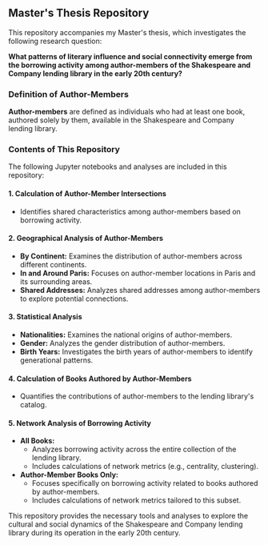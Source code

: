 ## Master's Thesis Repository

This repository accompanies my Master's thesis, which investigates the following research question:

**What patterns of literary influence and social connectivity emerge from the borrowing activity among author-members of the Shakespeare and Company lending library in the early 20th century?**

### Definition of Author-Members
**Author-members** are defined as individuals who had at least one book, authored solely by them, available in the Shakespeare and Company lending library.

### Contents of This Repository

The following Jupyter notebooks and analyses are included in this repository:

#### 1. Calculation of Author-Member Intersections
- Identifies shared characteristics among author-members based on borrowing activity.

#### 2. Geographical Analysis of Author-Members
- **By Continent:** Examines the distribution of author-members across different continents.
- **In and Around Paris:** Focuses on author-member locations in Paris and its surrounding areas.
- **Shared Addresses:** Analyzes shared addresses among author-members to explore potential connections.

#### 3. Statistical Analysis
- **Nationalities:** Examines the national origins of author-members.
- **Gender:** Analyzes the gender distribution of author-members.
- **Birth Years:** Investigates the birth years of author-members to identify generational patterns.

#### 4. Calculation of Books Authored by Author-Members
- Quantifies the contributions of author-members to the lending library's catalog.

#### 5. Network Analysis of Borrowing Activity
- **All Books:**
  - Analyzes borrowing activity across the entire collection of the lending library.
  - Includes calculations of network metrics (e.g., centrality, clustering).
- **Author-Member Books Only:**
  - Focuses specifically on borrowing activity related to books authored by author-members.
  - Includes calculations of network metrics tailored to this subset.

This repository provides the necessary tools and analyses to explore the cultural and social dynamics of the Shakespeare and Company lending library during its operation in the early 20th century.
